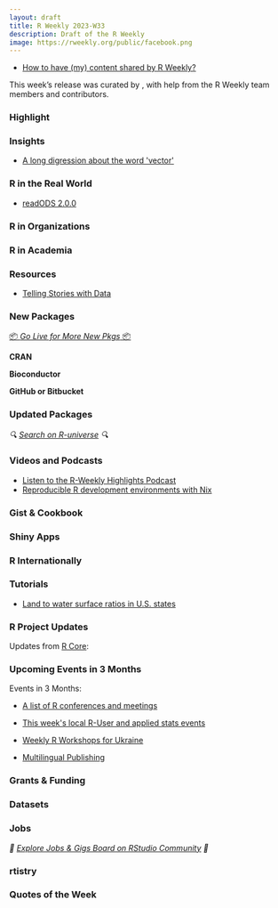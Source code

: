 ```yaml
---
layout: draft
title: R Weekly 2023-W33
description: Draft of the R Weekly
image: https://rweekly.org/public/facebook.png
---
```


+ [How to have (my) content shared by R Weekly?](https://github.com/rweekly/rweekly.org#how-to-have-my-content-shared-by-r-weekly)

This week’s release was curated by [](), with help from the R Weekly team members and contributors.



### Highlight



### Insights

+ [A long digression about the word 'vector'](https://www.mm218.dev/posts/2023-08-07-vector/)

### R in the Real World

* [readODS 2.0.0](https://chainsawriot.com/postmannheim/2023/08/06/readods2.html)

### R in Organizations



### R in Academia



### Resources

+ [Telling Stories with Data](https://tellingstorieswithdata.com)

### New Packages

<p class="added-hostname"><a href="https://rweekly.org/live" target="_blank" class="externalLink">📦 <i>Go Live for More New Pkgs</i> 📦</a></p>


**CRAN**



**Bioconductor**



**GitHub or Bitbucket**



### Updated Packages

<i>🔍 [Search on R-universe](https://r-universe.dev/search/) 🔍</i>



### Videos and Podcasts

+ [Listen to the R-Weekly Highlights Podcast](https://rweekly.fireside.fm/)
+ [Reproducible R development environments with Nix](https://youtu.be/c1LhgeTTxaI)


### Gist & Cookbook



### Shiny Apps



### R Internationally



### Tutorials

+ [Land to water surface ratios in U.S. states](https://jonathankitt.netlify.app/posts/2023-08-04-tt-us/)


<!--<div class="post-more-begin></div><div class="post-more-end"></div>-->

### R Project Updates

Updates from [R Core](http://developer.r-project.org/blosxom.cgi/R-devel/NEWS):


### Upcoming Events in 3 Months

Events in 3 Months:

+ [A list of R conferences and meetings](https://jumpingrivers.github.io/meetingsR/events.html)

+ [This week's local R-User and applied stats events](https://community.rstudio.com/c/irl)

+ [Weekly R Workshops for Ukraine](https://sites.google.com/view/dariia-mykhailyshyna/main/r-workshops-for-ukraine)

+ [Multilingual Publishing](https://ropensci.org/commcalls/nov2023-multilingual/)

### Grants & Funding


### Datasets


### Jobs

<i>💼 [Explore Jobs & Gigs Board on RStudio Community](https://community.rstudio.com/c/jobs/) 💼</i>

### rtistry



### Quotes of the Week

